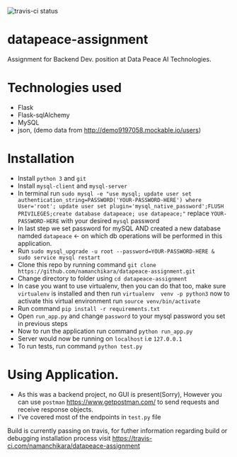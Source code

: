 ![travis-ci status](https://travis-ci.com/namanchikara/datapeace-assignment.svg?branch=master)
# datapeace-assignment    
Assignment for Backend Dev. position at Data Peace AI Technologies. 


# Technologies used
* Flask
* Flask-sqlAlchemy
* MySQL
* json, (demo data from http://demo9197058.mockable.io/users)

# Installation

* Install `python 3` and `git`
* Install `mysql-client` and `mysql-server`
* In terminal run `sudo mysql -e "use mysql; update user set authentication_string=PASSWORD('YOUR-PASSWORD-HERE') where User='root'; update user set plugin='mysql_native_password';FLUSH PRIVILEGES;create database datapeace; use datapeace;"` replace `YOUR-PASSWORD-HERE` with your desired `mysql` password
* In last step we set password for mySQL AND created a new database namded `datapeace` <- on which db operations will be performed in this application.
* Run `sudo mysql_upgrade -u root --password=YOUR-PASSWORD-HERE & sudo service mysql restart`
* Clone this repo by running command `git clone https://github.com/namanchikara/datapeace-assignment.git`
* Change directory to folder using `cd datapeace-assignment`
* In case you want to use virtualenv, then you can do that too, make sure `virtualenv` is installed and then run `virtualenv  venv -p python3` now to activate this virtual environment run `source venv/bin/activate`
* Run command `pip install -r requirements.txt`
* Open `run_app.py` and change `password` to your mysql password you set in previous steps
* Now to run the application run command `python run_app.py`
* Server would now be running on `localhost` i.e `127.0.0.1`
* To run tests, run command `python test.py`


# Using Application.
* As this was a backend project, no GUI is present(Sorry), However you can use `postman` https://www.getpostman.com/ to send requests and receive response objects.
* I've covered most of the endpoints in `test.py` file

Build is currently passing on travis, for futher information regarding build or debugging installation process visit https://travis-ci.com/namanchikara/datapeace-assignment
